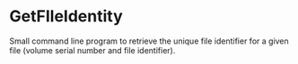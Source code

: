 # GetFIleIdentity
Small command line program to retrieve the unique file identifier for a given file (volume serial number and file identifier).
